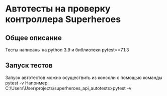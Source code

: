 # Автотесты на проверку контроллера Superheroes

## Общее описание 
Тесты написаны на python 3.9 и библиотеки pytest==7.1.3

## Запуск тестов
Запуск автотестов можно осуществить из консоли c помощью команды pytest -v
Например:
C:\Users\User\projects\superheroes_api_autotests>pytest -v
